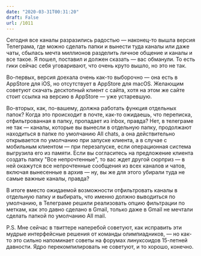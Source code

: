 ```yaml
---
date: "2020-03-31T00:31:20"
draft: False
url: /1011
---
```


Сегодня все каналы разразились радостью — наконец-то вышла версия Телеграма, где можно сделать папки и вынести туда каналы или даже чаты, сбылась мечта миллионов разделить личное общение и каналы и все такое. Я пошел, поставил и должен сказать — вас обманули. То есть гики сейчас себя уговаривают, что очень круто вышло, но это не так.

Во-первых, версия доехала очень как-то выборочно — она есть в AppStore для iOS, но отсутствует в AppStore для macOS. Желающим советуют скачать десктопный клиент с сайта, хотя на этом же сайте стоит ссылка на версию в AppStore — уже устаревшую.

Во-вторых, как, по-вашему, должна работать функция отдельных папок? Когда это происходит в почте, как-то ожидаешь, что переписка, отфильтрованная в папку, пропадает из inbox, правда? Нет, в телеграме не так — каналы, которые вы вынесли в отдельную папку, продолжают находиться в папке по умолчанию All chats, а она действительно открывается по умолчанию при запуске клиента, а в случае с мобильным клиентом — при перезапуске, если операционная система выгрузила его из памяти. Если вы согласитесь на предложение клиента создать папку "Все непрочтенные", то вас ждет другой сюрприз — в ней окажутся все непрочтенные сообщения из всех каналов и чатов, включая вынесенные в архив — ну, вы же для этого убирали туда не самые важные каналы, правда?

В итоге вместо ожидаемой возможности отфильтровать каналы в отдельную папку и выбирать, что именно должно выводиться по умолчанию, в Телеграме решили реализовать опцию фильтрации по меткам, как это давно сделано в Gmail, только даже в Gmail не мечтали сделать папкой по умолчанию All mail. 

P.S. Мне сейчас в твиттере наперебой советуют, как исправить эти мудрые интерфейсные решения от команды олимпиадников, — но как-то это сильно напоминает советы на форумах линуксоидов 15-летней давности. Ядро перекомпилировать не советуют, и то хорошо, конечно.
